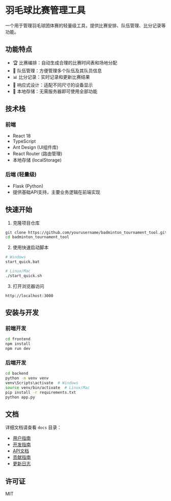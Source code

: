 # 羽毛球比赛管理工具

一个用于管理羽毛球团体赛的轻量级工具，提供比赛安排、队伍管理、比分记录等功能。

## 功能特点

- 🏆 比赛编排：自动生成合理的比赛时间表和场地分配
- 👥 队伍管理：方便管理多个队伍及其队员信息
- 📊 比分记录：实时记录和更新比赛结果
- 📱 响应式设计：适配不同尺寸的设备显示
- 💾 本地存储：无需服务器即可使用全部功能

## 技术栈

### 前端
- React 18
- TypeScript
- Ant Design (UI组件库)
- React Router (路由管理)
- 本地存储 (localStorage)

### 后端 (轻量级)
- Flask (Python)
- 提供基础API支持，主要业务逻辑在前端实现

## 快速开始

1. 克隆项目仓库
```bash
git clone https://github.com/yourusername/badminton_tournament_tool.git
cd badminton_tournament_tool
```

2. 使用快速启动脚本
```bash
# Windows
start_quick.bat

# Linux/Mac
./start_quick.sh
```

3. 打开浏览器访问
```
http://localhost:3000
```

## 安装与开发

### 前端开发
```bash
cd frontend
npm install
npm run dev
```

### 后端开发
```bash
cd backend
python -m venv venv
venv\Scripts\activate  # Windows
source venv/bin/activate  # Linux/Mac
pip install -r requirements.txt
python app.py
```

## 文档

详细文档请查看 `docs` 目录：
- [用户指南](docs/user_guide.md)
- [开发指南](docs/development_guide.md)
- [API文档](docs/api_docs.md)
- [贡献指南](docs/contributing.md)
- [更新日志](docs/changelog.md)

## 许可证

MIT 